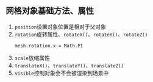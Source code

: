 ## 网格对象基础方法、属性
1. `position`设置对象位置是相对于父对象
2. `rotation`旋转属性、`rotateX()`、`rotateY()`、`rotateZ()`
    ```
    mesh.rotation.x = Math.PI
    ```
3. `scale`放缩属性
4. `translateX()`、`translateY()`、`translateZ()` 
5. `visible`控制对象会不会被渲染到场景中

